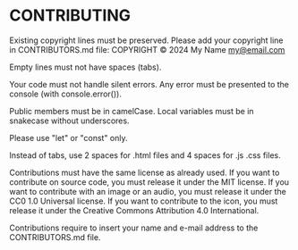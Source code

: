 # CONTRIBUTING

Existing copyright lines must be preserved. Please add your copyright line in CONTRIBUTORS.md file:
COPYRIGHT © 2024 My Name <my@email.com>

Empty lines must not have spaces (tabs).

Your code must not handle silent errors. Any error must be presented to the console (with console.error()).

Public members must be in camelCase. Local variables must be in snakecase without underscores.

Please use "let" or "const" only.

Instead of tabs, use 2 spaces for .html files and 4 spaces for .js .css files.

Contributions must have the same license as already used. If you want to contribute on source code, you must release it under the MIT license. If you want to contribute with an image or an audio, you must release it under the CC0 1.0 Universal license. If you want to contribute to the icon, you must release it under the Creative Commons Attribution 4.0 International.

Contributions require to insert your name and e-mail address to the CONTRIBUTORS.md file.

